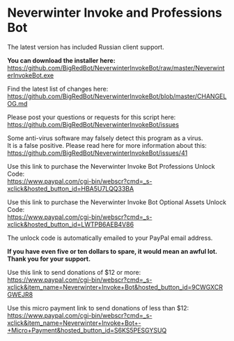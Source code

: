 # Neverwinter Invoke and Professions Bot

The latest version has included Russian client support.

**You can download the installer here:**  
https://github.com/BigRedBot/NeverwinterInvokeBot/raw/master/NeverwinterInvokeBot.exe

Find the latest list of changes here:  
https://github.com/BigRedBot/NeverwinterInvokeBot/blob/master/CHANGELOG.md

Please post your questions or requests for this script here:  
https://github.com/BigRedBot/NeverwinterInvokeBot/issues


Some anti-virus software may falsely detect this program as a virus.  
It is a false positive. Please read here for more information about this:  
https://github.com/BigRedBot/NeverwinterInvokeBot/issues/41


Use this link to purchase the Neverwinter Invoke Bot Professions Unlock Code:  
https://www.paypal.com/cgi-bin/webscr?cmd=_s-xclick&hosted_button_id=HBA5U7LQQ33BA

Use this link to purchase the Neverwinter Invoke Bot Optional Assets Unlock Code:  
https://www.paypal.com/cgi-bin/webscr?cmd=_s-xclick&hosted_button_id=LWTPB6AEB4V86

The unlock code is automatically emailed to your PayPal email address.


**If you have even five or ten dollars to spare, it would mean an awful lot. Thank you for your support.**

Use this link to send donations of $12 or more:  
https://www.paypal.com/cgi-bin/webscr?cmd=_s-xclick&item_name=Neverwinter+Invoke+Bot&hosted_button_id=9CWGXCRGWEJR8

Use this micro payment link to send donations of less than $12:  
https://www.paypal.com/cgi-bin/webscr?cmd=_s-xclick&item_name=Neverwinter+Invoke+Bot+-+Micro+Payment&hosted_button_id=S6KS5PESGYSUQ
